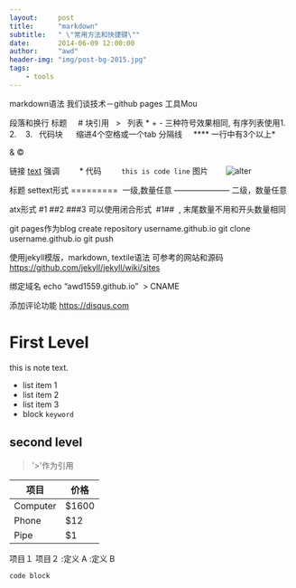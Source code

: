 ```yaml
---
layout:     post
title:      "markdown"
subtitle:   " \"常用方法和快捷键\""
date:       2014-06-09 12:00:00
author:     "awd"
header-img: "img/post-bg-2015.jpg"
tags:
    - tools
---
```

markdown语法
我们谈技术－github pages
工具Mou


段落和换行
标题     	#
块引用   	>  
列表		* + - 三种符号效果相同, 有序列表使用1.   2.    3.  
代码块      缩进4个空格或一个tab
分隔线     **** 一行中有3个以上*

&amp;
&copy;

链接		[text](http://example.com)
强调         *
代码         `this is code line`
图片 	      ![alter](/path/to/image.jpg)


标题
settext形式
=========  一级,数量任意
——————— 二级，数量任意


atx形式
#1
##2
###3
可以使用闭合形式  #1##  , 末尾数量不用和开头数量相同

git pages作为blog
create repository username.github.io
git clone username.github.io
git push


使用jekyll模版，markdown, textile语法
可参考的网站和源码
https://github.com/jekyll/jekyll/wiki/sites


绑定域名
echo “awd1559.github.io”  > CNAME

添加评论功能
https://disqus.com


# First Level

this is note text.

- list item 1
- list item 2
- list item 3
- block `keyword`


## second level


> '>'作为引用

项目     | 价格
-------- | ---
Computer | $1600
Phone    | $12
Pipe     | $1


项目１
项目２
:定义 A
:定义 B



```
code block
```
